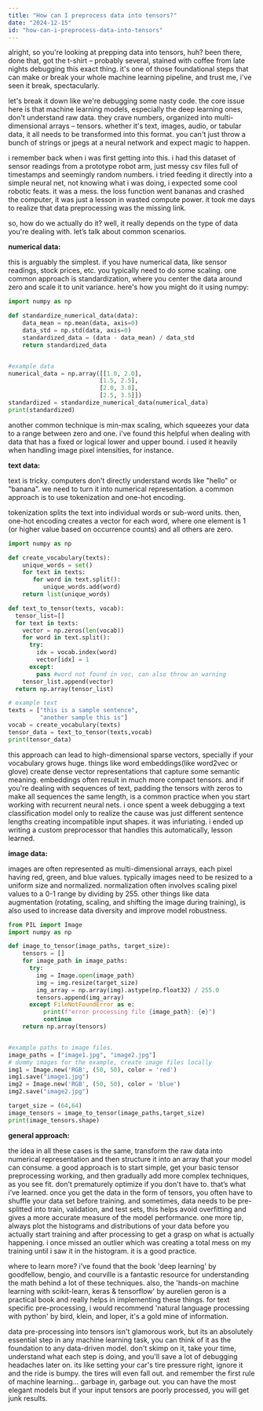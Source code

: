 ```yaml
---
title: "How can I preprocess data into tensors?"
date: "2024-12-15"
id: "how-can-i-preprocess-data-into-tensors"
---
```


alright, so you're looking at prepping data into tensors, huh? been there, done that, got the t-shirt – probably several, stained with coffee from late nights debugging this exact thing. it's one of those foundational steps that can make or break your whole machine learning pipeline, and trust me, i've seen it break, spectacularly.

let's break it down like we're debugging some nasty code. the core issue here is that machine learning models, especially the deep learning ones, don't understand raw data. they crave numbers, organized into multi-dimensional arrays – tensors. whether it's text, images, audio, or tabular data, it all needs to be transformed into this format. you can't just throw a bunch of strings or jpegs at a neural network and expect magic to happen.

i remember back when i was first getting into this. i had this dataset of sensor readings from a prototype robot arm, just messy csv files full of timestamps and seemingly random numbers. i tried feeding it directly into a simple neural net, not knowing what i was doing, i expected some cool robotic feats. it was a mess. the loss function went bananas and crashed the computer, it was just a lesson in wasted compute power. it took me days to realize that data preprocessing was the missing link.

so, how do we actually do it? well, it really depends on the type of data you're dealing with. let’s talk about common scenarios.

**numerical data:**

this is arguably the simplest. if you have numerical data, like sensor readings, stock prices, etc. you typically need to do some scaling. one common approach is standardization, where you center the data around zero and scale it to unit variance. here's how you might do it using numpy:

```python
import numpy as np

def standardize_numerical_data(data):
    data_mean = np.mean(data, axis=0)
    data_std = np.std(data, axis=0)
    standardized_data = (data - data_mean) / data_std
    return standardized_data


#example data
numerical_data = np.array([[1.0, 2.0],
                          [1.5, 2.5],
                          [2.0, 3.0],
                          [2.5, 3.5]])
standardized = standardize_numerical_data(numerical_data)
print(standardized)
```

another common technique is min-max scaling, which squeezes your data to a range between zero and one. i've found this helpful when dealing with data that has a fixed or logical lower and upper bound. i used it heavily when handling image pixel intensities, for instance.

**text data:**

text is tricky. computers don't directly understand words like "hello" or "banana". we need to turn it into numerical representation. a common approach is to use tokenization and one-hot encoding.

tokenization splits the text into individual words or sub-word units. then, one-hot encoding creates a vector for each word, where one element is 1 (or higher value based on occurrence counts) and all others are zero.

```python
import numpy as np

def create_vocabulary(texts):
    unique_words = set()
    for text in texts:
       for word in text.split():
          unique_words.add(word)
    return list(unique_words)

def text_to_tensor(texts, vocab):
  tensor_list=[]
  for text in texts:
    vector = np.zeros(len(vocab))
    for word in text.split():
      try:
        idx = vocab.index(word)
        vector[idx] = 1
      except:
        pass #word not found in voc, can also throw an warning
    tensor_list.append(vector)
  return np.array(tensor_list)

# example text
texts = ["this is a sample sentence",
         "another sample this is"]
vocab = create_vocabulary(texts)
tensor_data = text_to_tensor(texts,vocab)
print(tensor_data)
```

this approach can lead to high-dimensional sparse vectors, specially if your vocabulary grows huge. things like word embeddings(like word2vec or glove) create dense vector representations that capture some semantic meaning. embeddings often result in much more compact tensors. and if you're dealing with sequences of text, padding the tensors with zeros to make all sequences the same length, is a common practice when you start working with recurrent neural nets. i once spent a week debugging a text classification model only to realize the cause was just different sentence lengths creating incompatible input shapes. it was infuriating. i ended up writing a custom preprocessor that handles this automatically, lesson learned.

**image data:**

images are often represented as multi-dimensional arrays, each pixel having red, green, and blue values. typically images need to be resized to a uniform size and normalized. normalization often involves scaling pixel values to a 0-1 range by dividing by 255. other things like data augmentation (rotating, scaling, and shifting the image during training), is also used to increase data diversity and improve model robustness.

```python
from PIL import Image
import numpy as np

def image_to_tensor(image_paths, target_size):
    tensors = []
    for image_path in image_paths:
      try:
        img = Image.open(image_path)
        img = img.resize(target_size)
        img_array = np.array(img).astype(np.float32) / 255.0
        tensors.append(img_array)
      except FileNotFoundError as e:
          print(f"error processing file {image_path}: {e}")
          continue
    return np.array(tensors)


#example paths to image files.
image_paths = ["image1.jpg", "image2.jpg"]
# dummy images for the example, create image files locally
img1 = Image.new('RGB', (50, 50), color = 'red')
img1.save("image1.jpg")
img2 = Image.new('RGB', (50, 50), color = 'blue')
img2.save("image2.jpg")

target_size = (64,64)
image_tensors = image_to_tensor(image_paths,target_size)
print(image_tensors.shape)
```
**general approach:**

the idea in all these cases is the same, transform the raw data into numerical representation and then structure it into an array that your model can consume. a good approach is to start simple, get your basic tensor preprocessing working, and then gradually add more complex techniques, as you see fit. don't prematurely optimize if you don't have to. that’s what i’ve learned. once you get the data in the form of tensors, you often have to shuffle your data set before training. and sometimes, data needs to be pre-splitted into train, validation, and test sets, this helps avoid overfitting and gives a more accurate measure of the model performance. one more tip, always plot the histograms and distributions of your data before you actually start training and after processing to get a grasp on what is actually happening. i once missed an outlier which was creating a total mess on my training until i saw it in the histogram. it is a good practice.

where to learn more? i've found that the book 'deep learning' by goodfellow, bengio, and courville is a fantastic resource for understanding the math behind a lot of these techniques. also, the 'hands-on machine learning with scikit-learn, keras & tensorflow' by aurelien geron is a practical book and really helps in implementing these things. for text specific pre-processing, i would recommend 'natural language processing with python' by bird, klein, and loper, it's a gold mine of information.

data pre-processing into tensors isn't glamorous work, but its an absolutely essential step in any machine learning task, you can think of it as the foundation to any data-driven model. don't skimp on it, take your time, understand what each step is doing, and you'll save a lot of debugging headaches later on. its like setting your car's tire pressure right, ignore it and the ride is bumpy. the tires will even fall out. and remember the first rule of machine learning... garbage in, garbage out. you can have the most elegant models but if your input tensors are poorly processed, you will get junk results.
